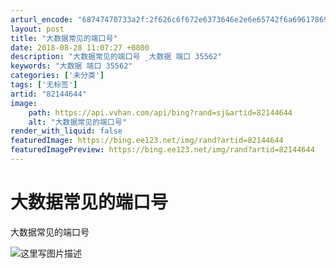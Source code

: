 ```yaml
---
arturl_encode: "68747470733a2f:2f626c6f672e6373646e2e6e65742f6a696178696e686f6e67:2f61727469636c652f64657461696c732f3832313434363434"
layout: post
title: "大数据常见的端口号"
date: 2018-08-28 11:07:27 +0800
description: "大数据常见的端口号 _大数据 端口 35562"
keywords: "大数据 端口 35562"
categories: ['未分类']
tags: ['无标签']
artid: "82144644"
image:
    path: https://api.vvhan.com/api/bing?rand=sj&artid=82144644
    alt: "大数据常见的端口号"
render_with_liquid: false
featuredImage: https://bing.ee123.net/img/rand?artid=82144644
featuredImagePreview: https://bing.ee123.net/img/rand?artid=82144644
---
```


# 大数据常见的端口号

大数据常见的端口号
  
![这里写图片描述](https://i-blog.csdnimg.cn/blog_migrate/cbadd051297e8553ee7569a9e9a0496c.jpeg)